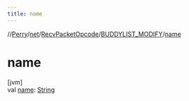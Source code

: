 ```yaml
---
title: name
---
```

//[Perry](../../../../index.html)/[net](../../index.html)/[RecvPacketOpcode](../index.html)/[BUDDYLIST_MODIFY](index.html)/[name](name.html)



# name



[jvm]\
val [name](name.html): [String](https://kotlinlang.org/api/latest/jvm/stdlib/kotlin/-string/index.html)




